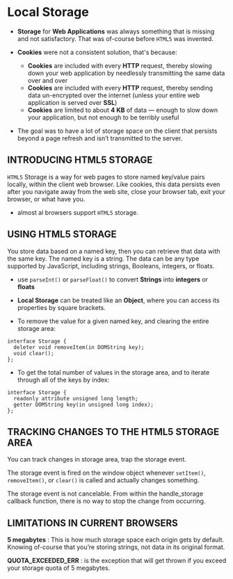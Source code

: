 # Local Storage
* **Storage** for **Web Applications** was always something that is missing and not satisfactory. That was of-course before `HTML5` was invented.  

* **Cookies** were not a consistent solution, that's because:  
    - **Cookies** are included with every **HTTP** request, thereby slowing down your web application by needlessly transmitting the same data over and over
    - **Cookies** are included with every **HTTP** request, thereby sending data un-encrypted over the internet (unless your entire web application is served over **SSL**)
    - **Cookies** are limited to about **4 KB** of data — enough to slow down your application, but not enough to be terribly useful

* The goal was to have a lot of storage space on the client that persists beyond a page refresh and isn’t transmitted to the server.

## INTRODUCING HTML5 STORAGE
`HTML5` Storage is a way for web pages to store named key/value pairs locally, within the client web browser. Like cookies, this data persists even after you navigate away from the web site, close your browser tab, exit your browser, or what have you.

* almost al browsers support `HTML5` storage.  

## USING HTML5 STORAGE
You store data based on a named key, then you can retrieve that data with the same key. The named key is a string. The data can be any type supported by JavaScript, including strings, Booleans, integers, or floats.

* use  `parseInt()` or `parseFloat()` to convert **Strings** into **integers** or **floats**

* **Local Storage** can be treated like an **Object**, where you can access its properties by square brackets.

* To remove the value for a given named key, and clearing the entire storage area:  
```
interface Storage {
  deleter void removeItem(in DOMString key);
  void clear();
};

```

* To get the total number of values in the storage area, and to iterate through all of the keys by index:  
```
interface Storage {
  readonly attribute unsigned long length;
  getter DOMString key(in unsigned long index);
};
```

## TRACKING CHANGES TO THE HTML5 STORAGE AREA
You can track changes in storage area, trap the storage event. 

The storage event is fired on the window object whenever `setItem()`, `removeItem()`, or `clear()` is called and actually changes something.

The storage event is not cancelable. From within the handle_storage callback function, there is no way to stop the change from occurring.

## LIMITATIONS IN CURRENT BROWSERS
**5 megabytes** : This is how much storage space each origin gets by default. Knowing of-course that you’re storing strings, not data in its original format.

**QUOTA_EXCEEDED_ERR** : is the exception that will get thrown if you exceed your storage quota of 5 megabytes.


